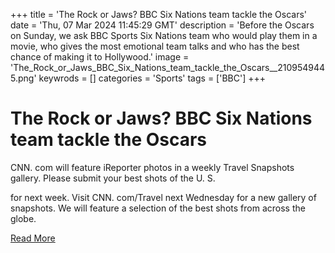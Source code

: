 +++
title = 'The Rock or Jaws? BBC Six Nations team tackle the Oscars'
date = 'Thu, 07 Mar 2024 11:45:29 GMT'
description = 'Before the Oscars on Sunday, we ask BBC Sports Six Nations team who would play them in a movie, who gives the most emotional team talks and who has the best chance of making it to Hollywood.'
image = 'The_Rock_or_Jaws_BBC_Six_Nations_team_tackle_the_Oscars__2109549445.png'
keywrods =  []
categories = 'Sports'
tags = ['BBC']
+++

# The Rock or Jaws? BBC Six Nations team tackle the Oscars

CNN.
com will feature iReporter photos in a weekly Travel Snapshots gallery.
Please submit your best shots of the U.
S.

for next week.
Visit CNN.
com/Travel next Wednesday for a new gallery of snapshots.
We will feature a selection of the best shots from across the globe.


[Read More](https://www.bbc.co.uk/sport/av/rugby-union/68496693)
